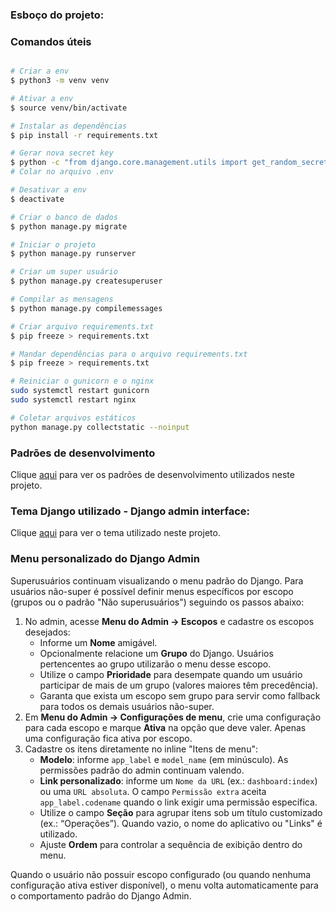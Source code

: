 ### Esboço do projeto:

### Comandos úteis

```bash

# Criar a env
$ python3 -m venv venv

# Ativar a env
$ source venv/bin/activate

# Instalar as dependências
$ pip install -r requirements.txt

# Gerar nova secret key
$ python -c "from django.core.management.utils import get_random_secret_key; print(get_random_secret_key())"
# Colar no arquivo .env

# Desativar a env
$ deactivate

# Criar o banco de dados
$ python manage.py migrate

# Iniciar o projeto
$ python manage.py runserver

# Criar um super usuário
$ python manage.py createsuperuser

# Compilar as mensagens
$ python manage.py compilemessages

# Criar arquivo requirements.txt
$ pip freeze > requirements.txt

# Mandar dependências para o arquivo requirements.txt
$ pip freeze > requirements.txt

# Reiniciar o gunicorn e o nginx
sudo systemctl restart gunicorn
sudo systemctl restart nginx

# Coletar arquivos estáticos
python manage.py collectstatic --noinput

```

<!-- django-admin makemessages -l pt_BR -d django -->

### Padrões de desenvolvimento
Clique [aqui](docs/padroes.md) para ver os padrões de desenvolvimento utilizados neste projeto.

### Tema Django utilizado - Django admin interface:
Clique [aqui](https://github.com/fabiocaccamo/django-admin-interface?tab=readme-ov-file) para ver o tema utilizado neste projeto.

### Menu personalizado do Django Admin

Superusuários continuam visualizando o menu padrão do Django. Para usuários não-super é possível definir menus específicos por escopo (grupos ou o padrão "Não superusuários") seguindo os passos abaixo:

1. No admin, acesse **Menu do Admin → Escopos** e cadastre os escopos desejados:
   - Informe um **Nome** amigável.
   - Opcionalmente relacione um **Grupo** do Django. Usuários pertencentes ao grupo utilizarão o menu desse escopo.
   - Utilize o campo **Prioridade** para desempate quando um usuário participar de mais de um grupo (valores maiores têm precedência).
   - Garanta que exista um escopo sem grupo para servir como fallback para todos os demais usuários não-super.
2. Em **Menu do Admin → Configurações de menu**, crie uma configuração para cada escopo e marque **Ativa** na opção que deve valer. Apenas uma configuração fica ativa por escopo.
3. Cadastre os itens diretamente no inline "Itens de menu":
   - **Modelo**: informe `app_label` e `model_name` (em minúsculo). As permissões padrão do admin continuam valendo.
   - **Link personalizado**: informe um `Nome da URL` (ex.: `dashboard:index`) ou uma `URL absoluta`. O campo `Permissão extra` aceita `app_label.codename` quando o link exigir uma permissão específica.
   - Utilize o campo **Seção** para agrupar itens sob um título customizado (ex.: “Operações”). Quando vazio, o nome do aplicativo ou "Links" é utilizado.
   - Ajuste **Ordem** para controlar a sequência de exibição dentro do menu.

Quando o usuário não possuir escopo configurado (ou quando nenhuma configuração ativa estiver disponível), o menu volta automaticamente para o comportamento padrão do Django Admin.
